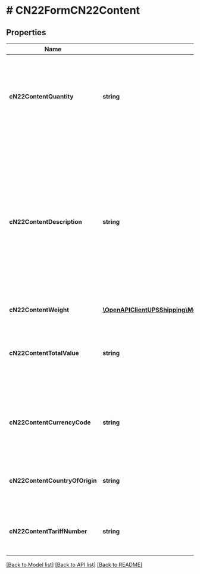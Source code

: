 # # CN22FormCN22Content

## Properties

Name | Type | Description | Notes
------------ | ------------- | ------------- | -------------
**cN22ContentQuantity** | **string** | Total number of items associated with this content.  Required if the CN22 form container is present. |
**cN22ContentDescription** | **string** | Detailed description of the content.  If the combined MI package and CN22 label is requested, only the first 30 characters will appear on the combined label.  Required if the CN22 form container is present. |
**cN22ContentWeight** | [**\OpenAPIClientUPSShipping\Model\CN22ContentCN22ContentWeight**](CN22ContentCN22ContentWeight.md) |  |
**cN22ContentTotalValue** | **string** | Total value of the items associated with this content.  Required if the CN22 form container is present. |
**cN22ContentCurrencyCode** | **string** | Currently only USD is supported.  Required if the CN22 form container is present. |
**cN22ContentCountryOfOrigin** | **string** | Country or Territory of Origin from where the CN22 contents originated. | [optional]
**cN22ContentTariffNumber** | **string** | The tariff number associated with the CN22 contents. | [optional]

[[Back to Model list]](../../README.md#models) [[Back to API list]](../../README.md#endpoints) [[Back to README]](../../README.md)
